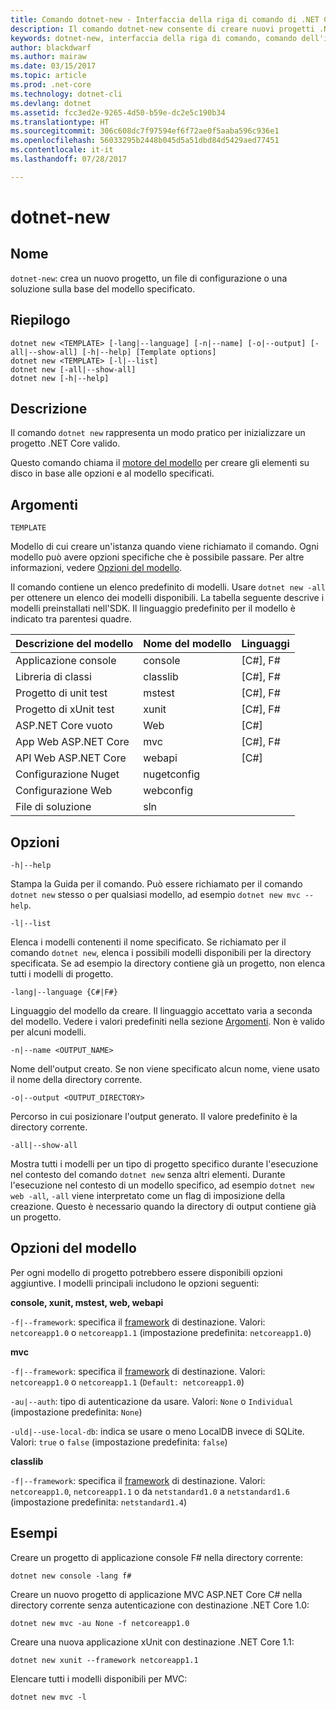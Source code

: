 ```yaml
---
title: Comando dotnet-new - Interfaccia della riga di comando di .NET Core
description: Il comando dotnet-new consente di creare nuovi progetti .NET Core nella directory corrente.
keywords: dotnet-new, interfaccia della riga di comando, comando dell'interfaccia della riga di comando, .NET Core
author: blackdwarf
ms.author: mairaw
ms.date: 03/15/2017
ms.topic: article
ms.prod: .net-core
ms.technology: dotnet-cli
ms.devlang: dotnet
ms.assetid: fcc3ed2e-9265-4d50-b59e-dc2e5c190b34
ms.translationtype: HT
ms.sourcegitcommit: 306c608dc7f97594ef6f72ae0f5aaba596c936e1
ms.openlocfilehash: 56033295b2448b045d5a51dbd84d5429aed77451
ms.contentlocale: it-it
ms.lasthandoff: 07/28/2017

---
```


# <a name="dotnet-new"></a>dotnet-new

## <a name="name"></a>Nome

`dotnet-new`: crea un nuovo progetto, un file di configurazione o una soluzione sulla base del modello specificato.

## <a name="synopsis"></a>Riepilogo

```
dotnet new <TEMPLATE> [-lang|--language] [-n|--name] [-o|--output] [-all|--show-all] [-h|--help] [Template options]
dotnet new <TEMPLATE> [-l|--list]
dotnet new [-all|--show-all]
dotnet new [-h|--help]
```

## <a name="description"></a>Descrizione

Il comando `dotnet new` rappresenta un modo pratico per inizializzare un progetto .NET Core valido. 

Questo comando chiama il [motore del modello](https://github.com/dotnet/templating) per creare gli elementi su disco in base alle opzioni e al modello specificati.

## <a name="arguments"></a>Argomenti

`TEMPLATE`

Modello di cui creare un'istanza quando viene richiamato il comando. Ogni modello può avere opzioni specifiche che è possibile passare. Per altre informazioni, vedere [Opzioni del modello](#template-options).

Il comando contiene un elenco predefinito di modelli. Usare `dotnet new -all` per ottenere un elenco dei modelli disponibili. La tabella seguente descrive i modelli preinstallati nell'SDK. Il linguaggio predefinito per il modello è indicato tra parentesi quadre.

|Descrizione del modello  | Nome del modello  | Linguaggi |
|----------------------|----------------|-----------|
| Applicazione console  | console        | [C#], F#  |
| Libreria di classi        | classlib       | [C#], F#  |
| Progetto di unit test    | mstest         | [C#], F#  |
| Progetto di xUnit test   | xunit          | [C#], F#  |
| ASP.NET Core vuoto   | Web            | [C#]      |
| App Web ASP.NET Core | mvc            | [C#], F#  |
| API Web ASP.NET Core | webapi         | [C#]      |
| Configurazione Nuget         | nugetconfig    |           |
| Configurazione Web           | webconfig      |           |
| File di soluzione        | sln            |           |

## <a name="options"></a>Opzioni

`-h|--help`

Stampa la Guida per il comando. Può essere richiamato per il comando `dotnet new` stesso o per qualsiasi modello, ad esempio `dotnet new mvc --help`.

`-l|--list`

Elenca i modelli contenenti il nome specificato. Se richiamato per il comando `dotnet new`, elenca i possibili modelli disponibili per la directory specificata. Se ad esempio la directory contiene già un progetto, non elenca tutti i modelli di progetto.

`-lang|--language {C#|F#}`

Linguaggio del modello da creare. Il linguaggio accettato varia a seconda del modello. Vedere i valori predefiniti nella sezione [Argomenti](#arguments). Non è valido per alcuni modelli.

`-n|--name <OUTPUT_NAME>`

Nome dell'output creato. Se non viene specificato alcun nome, viene usato il nome della directory corrente.

`-o|--output <OUTPUT_DIRECTORY>`

Percorso in cui posizionare l'output generato. Il valore predefinito è la directory corrente.

`-all|--show-all`

Mostra tutti i modelli per un tipo di progetto specifico durante l'esecuzione nel contesto del comando `dotnet new` senza altri elementi. Durante l'esecuzione nel contesto di un modello specifico, ad esempio `dotnet new web -all`, `-all` viene interpretato come un flag di imposizione della creazione. Questo è necessario quando la directory di output contiene già un progetto.

## <a name="template-options"></a>Opzioni del modello

Per ogni modello di progetto potrebbero essere disponibili opzioni aggiuntive. I modelli principali includono le opzioni seguenti:

**console, xunit, mstest, web, webapi**

`-f|--framework`: specifica il [framework](../../standard/frameworks.md) di destinazione. Valori: `netcoreapp1.0` o `netcoreapp1.1` (impostazione predefinita: `netcoreapp1.0`)

**mvc**

`-f|--framework`: specifica il [framework](../../standard/frameworks.md) di destinazione. Valori: `netcoreapp1.0` o `netcoreapp1.1` (`Default: netcoreapp1.0`)

`-au|--auth`: tipo di autenticazione da usare. Valori: `None` o `Individual` (impostazione predefinita: `None`)

`-uld|--use-local-db`: indica se usare o meno LocalDB invece di SQLite. Valori: `true` o `false` (impostazione predefinita: `false`)

**classlib**

`-f|--framework`: specifica il [framework](../../standard/frameworks.md) di destinazione. Valori: `netcoreapp1.0`, `netcoreapp1.1` o da `netstandard1.0` a `netstandard1.6` (impostazione predefinita: `netstandard1.4`)

## <a name="examples"></a>Esempi

Creare un progetto di applicazione console F# nella directory corrente:

`dotnet new console -lang f#` 
   
Creare un nuovo progetto di applicazione MVC ASP.NET Core C# nella directory corrente senza autenticazione con destinazione .NET Core 1.0:  

`dotnet new mvc -au None -f netcoreapp1.0`
 
Creare una nuova applicazione xUnit con destinazione .NET Core 1.1:

`dotnet new xunit --framework netcoreapp1.1`

Elencare tutti i modelli disponibili per MVC:

`dotnet new mvc -l`

